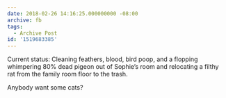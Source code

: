 ```yaml
---
date: 2018-02-26 14:16:25.000000000 -08:00
archive: fb
tags: 
  - Archive Post
id: '1519683385'
---
```


Current status: Cleaning feathers, blood, bird poop, and a flopping whimpering 80% dead pigeon out of Sophie’s room and relocating a filthy rat from the family room floor to the trash. 

Anybody want some cats?
